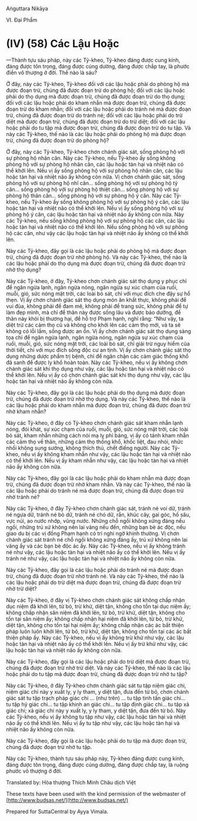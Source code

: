  

Aṅguttara Nikāya

VI. Ðại Phẩm

# (IV) (58) Các Lậu Hoặc

—Thành tựu sáu pháp, này các Tỷ-kheo, Tỷ-kheo đáng được cung kính, đáng được tôn trọng, đáng được cúng dường, đáng được chắp tay, là phước điền vô thượng ở đời. Thế nào là sáu?

Ở đây, này các Tỷ-kheo, Tỷ-kheo đối với các lậu hoặc phải do phòng hộ mà được đoạn trừ, chúng đã được đoạn trừ do phòng hộ; đối với các lậu hoặc phải do thọ dụng mà được đoạn trừ, chúng đã được đoạn trừ do thọ dụng; đối với các lậu hoặc phải do kham nhẫn mà được đoạn trừ, chúng đã được đoạn trừ do kham nhẫn; đối với các lậu hoặc phải do tránh né mà được đoạn trừ, chúng đã được đoạn trừ do tránh né; đối với các lậu hoặc phải do trừ diệt mà được đoạn trừ, chúng đã được đoạn trừ do trừ diệt; đối với các lậu hoặc phải do tu tập mà được đoạn trừ, chúng đã được đoạn trừ do tu tập. Và này các Tỷ-kheo, thế nào là các lậu hoặc phải do phòng hộ mà được đoạn trừ, chúng đã được đoạn trừ do phòng hộ?

Ở đây, này các Tỷ-kheo, Tỷ-kheo chơn chánh giác sát, sống phòng hộ với sự phòng hộ nhãn căn. Này các Tỷ-kheo, nếu Tỷ-kheo ấy sống không phòng hộ với sự phòng hộ nhãn căn, các lậu hoặc tàn hại và nhiệt não có thể khởi lên. Nếu vị ấy sống phòng hộ với sự phòng hộ nhãn căn, các lậu hoặc tàn hại và nhiệt não ấy không còn nữa. Vị chơn chánh giác sát, sống phòng hộ với sự phòng hộ nhĩ căn... sống phòng hộ với sự phòng hộ tỷ căn... sống phòng hộ với sự phòng hộ thiệt căn... sống phòng hộ với sự phòng hộ thân căn... sống phòng hộ với sự phòng hộ ý căn. Này các Tỷ-kheo, nếu Tỷ-kheo ấy sống không phòng hộ với sự phòng hộ ý căn, các lậu hoặc tàn hại và nhiệt não có thể khởi lên. Nếu vị ấy sống phòng hộ với sự phòng hộ ý căn, các lậu hoặc tàn hại và nhiệt não ấy không còn nữa. Này các Tỷ-kheo, nếu sống không phòng hộ với sự phòng hộ các căn, các lậu hoặc tàn hại và nhiệt não có thể khởi lên. Nếu sống phòng hộ với sự phòng hộ các căn, như vậy các lậu hoặc tàn hại và nhiệt não ấy không có thể khởi lên.

Này các Tỷ-kheo, đây gọi là các lậu hoặc phải do phòng hộ mà được đoạn trừ, chúng đã được đoạn trừ nhờ phòng hộ. Và này các Tỷ-kheo, thế nào là các lậu hoặc phải do thọ dụng mà được đoạn trừ, chúng đã được đoạn trừ nhờ thọ dụng?

Này các Tỷ-kheo, ở đây, Tỷ-kheo chơn chánh giác sát thọ dụng y phục chỉ để ngăn ngừa lạnh, ngăn ngừa nóng, ngăn ngừa sự xúc chạm của ruồi, muỗi, gió, sức nóng mặt trời, các loài bò sát, chỉ với mục đích che đậy sự hổ thẹn. Vị ấy chơn chánh giác sát thọ dụng món ăn khất thực, không phải để vui đùa, không phải để đam mê, không phải để trang sức, không phải để tự làm đẹp mình, mà chỉ để thân này được sống lâu và được bảo dưỡng, để thân này khỏi bị thương hại, để hỗ trợ Phạm hạnh, nghĩ rằng: “Như vậy, ta diệt trừ các cảm thọ cũ và không cho khởi lên các cảm thọ mới, và ta sẽ không có lỗi lầm, sống được an ổn. Vị ấy chơn chánh giác sát thọ dụng sàng tọa chỉ để ngăn ngừa lạnh, ngăn ngừa nóng, ngăn ngừa sự xúc chạm của ruồi, muỗi, gió, sức nóng mặt trời, các loài bò sát, chỉ giải trừ nguy hiểm của thời tiết, chỉ với mục đích sống độc cư an tịnh. Vị ấy chơn chánh giác sát thọ dụng những dược phẩm trị bệnh, chỉ để ngăn chận các cảm giác thống khổ đã sanh để được ly khổ hoàn toàn. Này các Tỷ-kheo, nếu vị ấy không chơn chánh giác sát khi thọ dụng như vậy, các lậu hoặc tàn hại và nhiệt não có thể khởi lên. Nếu vị ấy có chơn chánh giác sát khi thọ dụng như vậy, các lậu hoặc tàn hại và nhiệt não ấy không còn nữa.

Này các Tỷ-kheo, đây gọi là các lậu hoặc phải do thọ dụng mà được đoạn trừ, chúng đã được đoạn trừ nhờ thọ dụng. Và này các Tỷ-kheo, thế nào là các lậu hoặc phải do kham nhẫn mà được đoạn trừ, chúng đã được đoạn trừ nhờ kham nhẫn?

Này các Tỷ-kheo, ở đây có Tỷ-kheo chơn chánh giác sát kham nhẫn lạnh nóng, đói khát, sự xúc chạm của ruồi, muỗi, gió, sức nóng mặt trời, các loài bò sát, kham nhẫn những cách nói mạ lỵ phỉ báng, vị ấy có tánh kham nhẫn các cảm thọ về thân, những cảm thọ thống khổ, khốc liệt, đau nhói, nhức nhối không sung sướng, không thích thú, chết điếng người. Này các Tỷ-kheo, nếu vị ấy không kham nhẫn như vậy, các lậu hoặc tàn hại và nhiệt não có thể khởi lên. Nếu vị ấy kham nhẫn như vậy, các lậu hoặc tàn hại và nhiệt não ấy không còn nữa.

Này các Tỷ-kheo, đây gọi là các lậu hoặc phải do kham nhẫn mà được đoạn trừ, chúng đã được đoạn trừ nhờ kham nhẫn. Và này các Tỷ-kheo, thế nào là các lậu hoặc phải do tránh né mà được đoạn trừ, chúng đã được đoạn trừ nhờ tránh né?

Này các Tỷ-kheo, ở đây Tỷ-kheo chơn chánh giác sát, tránh né voi dữ, tránh né ngựa dữ, tránh né bò dữ, tránh né chó dữ, rắn, khúc cây, gai góc, hố sâu, vực núi, ao nước nhớp, vũng nước. Những chỗ ngồi không xứng đáng nếu ngồi, những trú xứ không nên lai vãng nếu đến, những bạn bè ác độc, nếu giao du bị các vị đồng Phạm hạnh có trí nghi ngờ khinh thường. Vị chơn chánh giác sát tránh né chỗ ngồi không xứng đáng ấy, trú xứ không nên lai vãng ấy và các bạn bè độc ác ấy. Này các Tỷ-kheo, nếu vị ấy không tránh né như vậy, các lậu hoặc tàn hại và nhiệt não ấy có thể khởi lên. Nếu vị ấy tránh né như vậy, các lậu hoặc tàn hại và nhiệt não ấy không còn nữa.

Này các Tỷ-kheo, đây gọi là các lậu hoặc phải do tránh né mà được đoạn trừ, chúng đã được đoạn trừ nhờ tránh né. Và này các Tỷ-kheo, thế nào là các lậu hoặc phải do trừ diệt mà được đoạn trừ, chúng đã được đoạn trừ nhờ trừ diệt?

Này các Tỷ-kheo, ở đây vị Tỷ-kheo chơn chánh giác sát không chấp nhận dục niệm đã khởi lên, từ bỏ, trừ khử, diệt tận, không cho tồn tại dục niệm ấy; không chấp nhận sân niệm đã khởi lên, từ bỏ, trừ khử, diệt tận, không cho tồn tại sân niệm ấy; không chấp nhận hại niệm đã khởi lên, từ bỏ, trừ khử, diệt tận, không cho tồn tại hại niệm ấy; không chấp nhận các ác bất thiện pháp luôn luôn khởi lên, từ bỏ, trừ khử, diệt tận, không cho tồn tại các ác bất thiện pháp ấy. Này các Tỷ-kheo, nếu vị ấy không trừ khử như vậy, các lậu hoặc tàn hại và nhiệt não ấy có thể khởi lên. Nếu vị ấy trừ khử như vậy, các lậu hoặc tàn hại và nhiệt não ấy không còn nữa.

Này các Tỷ-kheo, đây gọi là các lậu hoặc phải do trừ diệt mà được đoạn trừ, chúng đã được đoạn trừ nhờ trừ diệt. Và này các Tỷ-kheo, thế nào là các lậu hoặc phải do tu tập mà được đoạn trừ, chúng đã được đoạn trừ nhờ tu tập?

Này các Tỷ-kheo, ở đây Tỷ-kheo chơn chánh giác sát tu tập niệm giác chi, niệm giác chi này y xuất ly, y ly tham, y diệt tận, đưa đến từ bỏ, chơn chánh giác sát tu tập trạch pháp giác chi … (như trên) … tu tập tinh tấn giác chi... tu tập hỷ giác chi... tu tập khinh an giác chi... tu tập định giác chi... tu tập xả giác chi; xả giác chi này y xuất ly, y ly tham, y diệt tận, đưa đến từ bỏ. Này các Tỷ-kheo, nếu vị ấy không tu tập như vậy, các lậu hoặc tàn hại và nhiệt não ấy có thể khởi lên. Nếu vị ấy tu tập như vậy, các lậu hoặc tàn hại và nhiệt não ấy không còn nữa.

Này các Tỷ-kheo, đây gọi là các lậu hoặc phải do tu tập mà được đoạn trừ, chúng đã được đoạn trừ nhờ tu tập.

Này các Tỷ-kheo, thành tựu sáu pháp này, Tỷ-kheo đáng được cung kính, đáng được tôn trọng, đáng được cúng dường, đáng được chắp tay, là ruộng phước vô thượng ở đời.

Translated by: Hòa thượng Thích Minh Châu dịch Việt

These texts have been used with the kind permission of the webmaster of [http://www.budsas.net/](http://www.budsas.net/)

Prepared for SuttaCentral by Ayya Vimala.